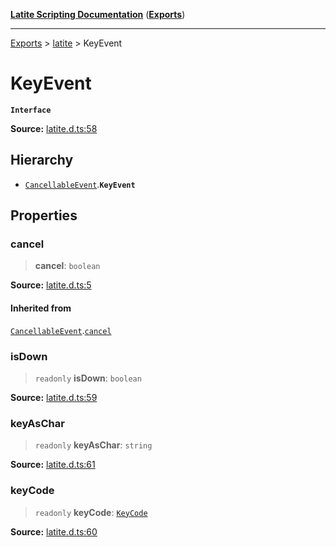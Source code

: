 [**Latite Scripting Documentation**](../../README.md) ([**Exports**](../../exports.md))

---

[Exports](../../exports.md) > [latite](../index.md) > KeyEvent

# KeyEvent

**`Interface`**

**Source:** [latite.d.ts:58](https://github.com/LatiteScripting/latitescripting.github.io/blob/a08b0d1/definitions/latite.d.ts#L58)

## Hierarchy

- [`CancellableEvent`](interface.CancellableEvent.md).**`KeyEvent`**

## Properties

### cancel

> **cancel**: `boolean`

**Source:** [latite.d.ts:5](https://github.com/LatiteScripting/latitescripting.github.io/blob/a08b0d1/definitions/latite.d.ts#L5)

#### Inherited from

[`CancellableEvent`](interface.CancellableEvent.md).[`cancel`](interface.CancellableEvent.md#cancel)

### isDown

> `readonly` **isDown**: `boolean`

**Source:** [latite.d.ts:59](https://github.com/LatiteScripting/latitescripting.github.io/blob/a08b0d1/definitions/latite.d.ts#L59)

### keyAsChar

> `readonly` **keyAsChar**: `string`

**Source:** [latite.d.ts:61](https://github.com/LatiteScripting/latitescripting.github.io/blob/a08b0d1/definitions/latite.d.ts#L61)

### keyCode

> `readonly` **keyCode**: [`KeyCode`](../../module.key/enumerations/enumeration.KeyCode.md)

**Source:** [latite.d.ts:60](https://github.com/LatiteScripting/latitescripting.github.io/blob/a08b0d1/definitions/latite.d.ts#L60)

